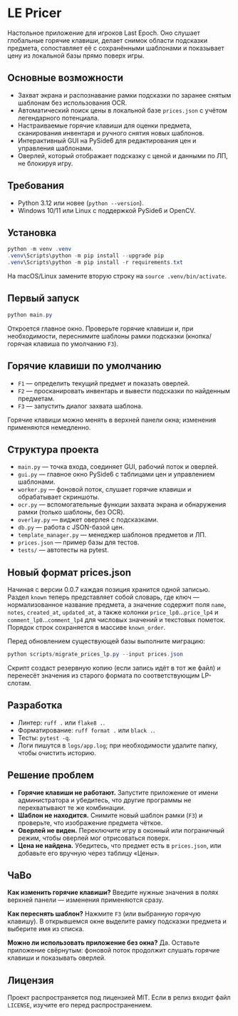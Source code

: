 # LE Pricer

Настольное приложение для игроков Last Epoch. Оно слушает глобальные горячие клавиши, делает снимок области подсказки предмета, сопоставляет её с сохранёнными шаблонами и показывает цену из локальной базы прямо поверх игры.

## Основные возможности
- Захват экрана и распознавание рамки подсказки по заранее снятым шаблонам без использования OCR.
- Автоматический поиск цены в локальной базе `prices.json` с учётом легендарного потенциала.
- Настраиваемые горячие клавиши для оценки предмета, сканирования инвентаря и ручного снятия новых шаблонов.
- Интерактивный GUI на PySide6 для редактирования цен и управления шаблонами.
- Оверлей, который отображает подсказку с ценой и данными по ЛП, не блокируя игру.

## Требования
- Python 3.12 или новее (`python --version`).
- Windows 10/11 или Linux с поддержкой PySide6 и OpenCV.

## Установка
```powershell
python -m venv .venv
.venv\Scripts\python -m pip install --upgrade pip
.venv\Scripts\python -m pip install -r requirements.txt
```
На macOS/Linux замените вторую строку на `source .venv/bin/activate`.

## Первый запуск
```powershell
python main.py
```
Откроется главное окно. Проверьте горячие клавиши и, при необходимости, переснимите шаблоны рамки подсказки (кнопка/горячая клавиша по умолчанию `F3`).

## Горячие клавиши по умолчанию
- `F1` — определить текущий предмет и показать оверлей.
- `F2` — просканировать инвентарь и вывести подсказки по найденным предметам.
- `F3` — запустить диалог захвата шаблона.

Горячие клавиши можно менять в верхней панели окна; изменения применяются немедленно.

## Структура проекта
- `main.py` — точка входа, соединяет GUI, рабочий поток и оверлей.
- `gui.py` — главное окно PySide6 с таблицами цен и управлением шаблонами.
- `worker.py` — фоновой поток, слушает горячие клавиши и обрабатывает скриншоты.
- `ocr.py` — вспомогательные функции захвата экрана и обнаружения рамки (только шаблоны, без OCR).
- `overlay.py` — виджет оверлея с подсказками.
- `db.py` — работа с JSON-базой цен.
- `template_manager.py` — менеджер шаблонов предметов и ЛП.
- `prices.json` — пример базы для тестов.
- `tests/` — автотесты на pytest.

## Новый формат prices.json

Начиная с версии 0.0.7 каждая позиция хранится одной записью. Раздел `known` теперь представляет собой словарь, где ключ — нормализованное название предмета, а значение содержит поля `name`, `notes`, `created_at`, `updated_at`, а также колонки `price_lp0`…`price_lp4` и `comment_lp0`…`comment_lp4` для числовых значений и текстовых пометок. Порядок строк сохраняется в массиве `known_order`.

Перед обновлением существующей базы выполните миграцию:

```powershell
python scripts/migrate_prices_lp.py --input prices.json
```

Скрипт создаст резервную копию (если запись идёт в тот же файл) и перенесёт значения из старого формата по соответствующим LP-слотам.

## Разработка
- Линтер: `ruff .` или `flake8 .`.
- Форматирование: `ruff format .` или `black .`.
- Тесты: `pytest -q`.
- Логи пишутся в `logs/app.log`; при необходимости удалите папку, чтобы очистить историю.

## Решение проблем
- **Горячие клавиши не работают.** Запустите приложение от имени администратора и убедитесь, что другие программы не перехватывают те же комбинации.
- **Шаблон не находится.** Снимите новый шаблон рамки (`F3`) и проверьте, что изображение предмета чёткое.
- **Оверлей не виден.** Переключите игру в оконный или пограничный режим, чтобы оверлей мог отрисоваться поверх.
- **Цена не найдена.** Убедитесь, что предмет есть в `prices.json`, или добавьте его вручную через таблицу «Цены».

## ЧаВо
**Как изменить горячие клавиши?** Введите нужные значения в полях верхней панели — изменения применяются сразу.

**Как переснять шаблон?** Нажмите `F3` (или выбранную горячую клавишу). В открывшемся окне выделите рамку подсказки предмета и выберите имя из списка.

**Можно ли использовать приложение без окна?** Да. Оставьте приложение свёрнутым: фоновой поток продолжит слушать горячие клавиши и показывать оверлей.

## Лицензия
Проект распространяется под лицензией MIT. Если в релиз входит файл `LICENSE`, изучите его перед распространением.
